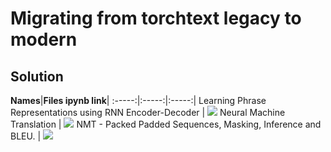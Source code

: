 # Migrating from torchtext legacy to modern

## Solution

**Names**|**Files ipynb link**|
:-----:|:-----:|:-----:|
 Learning Phrase Representations using RNN Encoder-Decoder | [![](https://img.icons8.com/material-rounded/48/000000/github.png)](https://github.com/namanphy/END2/blob/main/S8/S8_Learning_Phrase_Representations_using_RNN_Enc_Dec_for_Statistical_Machine_Translation.ipynb)
 Neural Machine Translation | [![](https://img.icons8.com/material-rounded/48/000000/github.png)](https://github.com/namanphy/END2/blob/main/S8/S8_Neural_Machine_Translation_by_Jointly_Learning_to_Align_and_Translate.ipynb)
 NMT - Packed Padded Sequences, Masking, Inference and BLEU. | [![](https://img.icons8.com/material-rounded/48/000000/github.png)](https://github.com/namanphy/END2/blob/main/S8/S8_Packed_Padded_Sequences%2C_Masking%2C_Inference_and_BLEU.ipynb)
